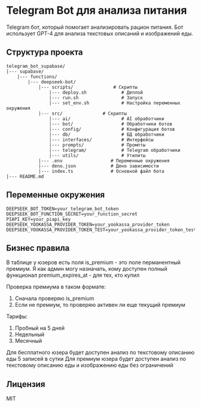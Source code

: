 # Telegram Bot для анализа питания

Telegram бот, который помогает анализировать рацион питания.
Бот использует GPT-4 для анализа текстовых описаний и изображений еды.

## Структура проекта

```structure
telegram_bot_supabase/
|--- supabase/
    |--- functions/
        |--- deepseek-bot/
            |--- scripts/               # Скрипты
                |--- deploy.sh             # Деплой
                |--- run.sh                # Запуск
                |--- set_env.sh            # Настройка переменных окружения
            |--- src/               # Скрипты
                |--- ai/                   # AI обработчики
                |--- bot/                  # Обработчики ботов
                |--- config/               # Конфигурация ботов
                |--- db/                   # БД обработчики
                |--- interfaces/           # Интерфейсы
                |--- prompts/              # Промпты
                |--- telegram/             # Telegram обработчики
                |--- utils/                # Утилиты
            |--- .env                  # Переменные окружения
            |--- deno.json             # Дено зависимости
            |--- index.ts              # Основной файл бота
|--- README.md
```

## Переменные окружения

```env
DEEPSEEK_BOT_TOKEN=your_telegram_bot_token
DEEPSEEK_BOT_FUNCTION_SECRET=your_function_secret
PIAPI_KEY=your_piapi_key
DEEPSEEK_YOOKASSA_PROVIDER_TOKEN=your_yookassa_provider_token
DEEPSEEK_YOOKASSA_PROVIDER_TOKEN_TEST=your_yookassa_provider_token_test
```

## Бизнес правила

В таблице у юзеров есть поля
is_premium - это поле перманентный премиум. Я как админ могу назначать, кому доступен полный функционал
premium_expires_at - для тех, кто купил

Проверка премиума в таком формате:

1) Сначала проверяю is_premium
2) Если не премиум, то проверяю активен ли еще текущий премиум

Тарифы:

1) Пробный на 5 дней
2) Недельный
3) Месячный

Для бесплатного юзера будет доступен анализ по текстовому описанию еды 5 записей в сутки
Для премиум юзера будет доступен анализ по текстовому описанию еды и изображению еды без ограничений

## Лицензия

MIT
